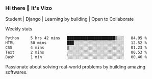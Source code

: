 ### Hi there 👋 It's Vizo

Student | Django | Learning by building | Open to Collaborate

Weekly stats
<!--START_SECTION:waka-->

```txt
Python     5 hrs 42 mins   █████████████████████▒░░░   84.95 %
HTML       50 mins         ███░░░░░░░░░░░░░░░░░░░░░░   12.52 %
CSS        4 mins          ▒░░░░░░░░░░░░░░░░░░░░░░░░   01.23 %
Text       2 mins          ░░░░░░░░░░░░░░░░░░░░░░░░░   00.53 %
Bash       1 min           ░░░░░░░░░░░░░░░░░░░░░░░░░   00.46 %
```

<!--END_SECTION:waka-->


Passionate about solving real-world problems by building amazing softwares.
